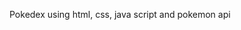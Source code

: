 Pokedex using html, css, java script and pokemon api
<a href="https://tomas-barros1.github.io/Pokemon-Api/" target="_blank"></a>
